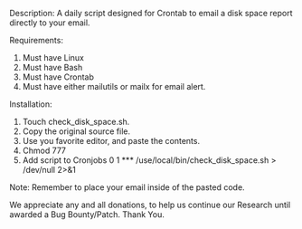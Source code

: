 Description: A daily script designed for Crontab to email a disk space report directly to your email.

Requirements:
1. Must have Linux
2. Must have Bash
3. Must have Crontab
4. Must have either mailutils or mailx for email alert.

Installation:
1. Touch check_disk_space.sh.
2. Copy the original source file.
3. Use you favorite editor, and paste the contents.
4. Chmod 777
5. Add script to Cronjobs
0 1 *** /use/local/bin/check_disk_space.sh > /dev/null 2>&1


Note: Remember to place your email inside of the pasted code.

We appreciate any and all donations, to help us continue our Research until awarded a Bug Bounty/Patch. Thank You.